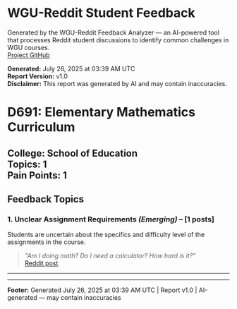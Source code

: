 # WGU-Reddit Student Feedback

Generated by the WGU-Reddit Feedback Analyzer — an AI-powered tool that processes Reddit student discussions to identify common challenges in WGU courses.  
[Project GitHub](https://wgudataninja.github.io/wgu-reddit-monitoring-pipeline/)

**Generated:** July 26, 2025 at 03:39 AM UTC  
**Report Version:** v1.0  
**Disclaimer:** This report was generated by AI and may contain inaccuracies.  
# D691: Elementary Mathematics Curriculum
**College:** School of Education  
**Topics:** 1  
**Pain Points:** 1  
---
## Feedback Topics
### 1. Unclear Assignment Requirements _(Emerging)_ – [1 posts]
Students are uncertain about the specifics and difficulty level of the assignments in the course.  
> _"Am I doing math? Do I need a calculator? How hard is it?"_  
> [Reddit post](https://reddit.com/comments/1m5odz7)  
---
---
**Footer:** Generated July 26, 2025 at 03:39 AM UTC | Report v1.0 | AI-generated — may contain inaccuracies  